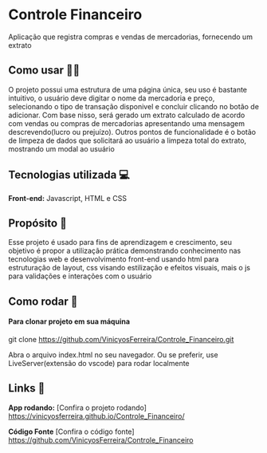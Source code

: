 
# Controle Financeiro

Aplicação que registra compras e vendas de mercadorias, fornecendo um extrato

## Como usar 🔧📓
O projeto possui uma estrutura de uma página única, seu uso é bastante intuitivo, o usuário deve digitar o nome da mercadoria e preço, selecionando o tipo de transação disponivel e concluir clicando no botão de adicionar. Com base nisso, será gerado um extrato calculado de acordo com vendas ou compras de mercadorias apresentando uma mensagem descrevendo(lucro ou prejuízo). Outros pontos de funcionalidade é o botão de limpeza de dados que solicitará ao usuário a limpeza total do extrato, mostrando um modal ao usuário


## Tecnologias utilizada 💻

**Front-end:** Javascript, HTML e CSS

## Propósito 🎯

Esse projeto é usado para fins de aprendizagem e crescimento, seu objetivo é propor a utilização prática demonstrando conhecimento nas tecnologias web e desenvolvimento front-end usando html para estruturação de layout, css visando estilização e efeitos visuais, mais o js para validações e interações com o usuário

## Como rodar 🚀 ##
#### Para clonar projeto em sua máquina ####
git clone https://github.com/VinicyosFerreira/Controle_Financeiro.git

Abra o arquivo index.html no seu navegador. Ou se preferir, use LiveServer(extensão do vscode) para rodar localmente

## Links 🔗

**App rodando:** [Confira o projeto rodando]  https://vinicyosferreira.github.io/Controle_Financeiro/

**Código Fonte** [Confira o código fonte]
https://github.com/VinicyosFerreira/Controle_Financeiro
